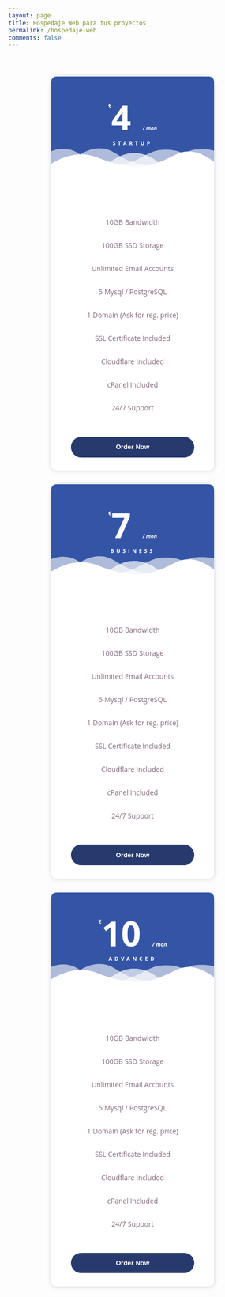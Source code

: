 ```yaml
---
layout: page
title: Hospedaje Web para tus proyectos
permalink: /hospedaje-web
comments: false
---
```


<style>
        body {
          -webkit-font-smoothing: antialiased;
        }
        
        section {
          /*background: #647df9;
          color: #7a90ff;*/
          padding: 2em 0 8em;
          min-height: 100vh;
          position: relative;
          -webkit-font-smoothing: antialiased;
        }
        
        .pricing {
          display: -webkit-flex;
          display: flex;
          -webkit-flex-wrap: wrap;
          flex-wrap: wrap;
          -webkit-justify-content: center;
          justify-content: center;
          width: 100%;
          margin: 0 auto 3em;
        }
        .pricing-item {
          position: relative;
          display: -webkit-flex;
          display: flex;
          -webkit-flex-direction: column;
          flex-direction: column;
          -webkit-align-items: stretch;
          align-items: stretch;
          text-align: center;
          -webkit-flex: 0 1 330px;
          flex: 0 1 330px;
        }
        .pricing-action {
          color: inherit;
          border: none;
          background: none;
        }
        .pricing-action:focus {
          outline: none;
        }
        
        .pricing-feature-list {
          text-align: left;
        }
        
        .pricing-palden .pricing-item {
          font-family: 'Open Sans', sans-serif;
          cursor: default;
          color: #84697c;
          background: #fff;
          box-shadow: 0 0 10px rgba(46, 59, 125, 0.23);
          border-radius: 20px 20px 10px 10px;
          margin: 1em;
        }
        
        @media screen and (min-width: 66.25em) {
          .pricing-palden .pricing-item {
            margin: 1em -0.5em;
          }
        
          .pricing-palden .pricing__item--featured {
            margin: 0;
            z-index: 10;
            box-shadow: 0 0 20px rgba(46, 59, 125, 0.23);
          }
        }
        .pricing-palden .pricing-deco {
          border-radius: 10px 10px 0 0;
          /*background: rgba(76, 70, 101, 0.99);*/
          background: rgba(50, 83, 165, 0.99);
          padding: 4em 0 9em;
          position: relative;
        }
        
        .pricing-palden .pricing-deco-img {
          position: absolute;
          bottom: 0;
          left: 0;
          width: 100%;
          height: 160px;
        }
        .pricing-palden .pricing-title {
          font-size: 0.75em;
          margin: 0;
          text-transform: uppercase;
          letter-spacing: 5px;
          color: #fff;
        }
        .pricing-palden .deco-layer {
          -webkit-transition: -webkit-transform 0.5s;
          transition: transform 0.5s;
        }
        .pricing-palden .pricing-item:hover .deco-layer--1 {
          -webkit-transform: translate3d(15px, 0, 0);
          transform: translate3d(15px, 0, 0);
        }
        .pricing-palden .pricing-item:hover .deco-layer--2 {
          -webkit-transform: translate3d(-15px, 0, 0);
          transform: translate3d(-15px, 0, 0);
        }
        .pricing-palden .icon {
          font-size: 2.5em;
        }
        .pricing-palden .pricing-price {
          font-size: 5em;
          font-weight: bold;
          padding: 0;
          color: #fff;
          margin: 0 0 0.25em 0;
          line-height: 0.75;
        }
        .pricing-palden .pricing-currency {
          font-size: 0.15em;
          vertical-align: top;
        }
        .pricing-palden .pricing-period {
          font-size: 0.15em;
          padding: 0 0 0 0.5em;
          font-style: italic;
        }
        .pricing-palden .pricing__sentence {
          font-weight: bold;
          margin: 0 0 1em 0;
          padding: 0 0 0.5em;
        }
        .pricing-palden .pricing-feature-list {
          margin: 0;
          padding: 0.25em 0 2.5em;
          list-style: none;
          text-align: center;
        }
        .pricing-palden .pricing-feature {
          padding: 1em 0;
        }
        .pricing-palden .pricing-action {
          font-weight: bold;
          margin: auto 3em 2em 3em;
          padding: 1em 2em;
          color: #fff;
          border-radius: 30px;
          /*background: #4d4766;*/
          background: #273A6E;
          -webkit-transition: background-color 0.3s;
          transition: background-color 0.3s;
        }
        .pricing-palden .pricing-action:hover, .pricing-palden .pricing-action:focus {
          /*background-color: #100A13;*/
          background-color: #131e3c;
        }
        
        .pricing-palden .pricing-item--featured .pricing-deco {
          padding: 5em 0 8.885em 0;
        }
        
        </style>

<div class="row justify-content-between">
    <div class="col-md-12 pr-5">  
        <section>
          <div class='pricing pricing-palden'>
            <div class='pricing-item'>
              <div class='pricing-deco'>
                <svg class='pricing-deco-img' enable-background='new 0 0 300 100' height='100px' id='Layer_1' preserveAspectRatio='none' version='1.1' viewBox='0 0 300 100' width='300px' x='0px' xml:space='preserve' xmlns:xlink='http://www.w3.org/1999/xlink' xmlns='http://www.w3.org/2000/svg' y='0px'>
                  <path class='deco-layer deco-layer--1' d='M30.913,43.944c0,0,42.911-34.464,87.51-14.191c77.31,35.14,113.304-1.952,146.638-4.729&#x000A;	c48.654-4.056,69.94,16.218,69.94,16.218v54.396H30.913V43.944z' fill='#FFFFFF' opacity='0.6'></path>
                  <path class='deco-layer deco-layer--2' d='M-35.667,44.628c0,0,42.91-34.463,87.51-14.191c77.31,35.141,113.304-1.952,146.639-4.729&#x000A;	c48.653-4.055,69.939,16.218,69.939,16.218v54.396H-35.667V44.628z' fill='#FFFFFF' opacity='0.6'></path>
                  <path class='deco-layer deco-layer--3' d='M43.415,98.342c0,0,48.283-68.927,109.133-68.927c65.886,0,97.983,67.914,97.983,67.914v3.716&#x000A;	H42.401L43.415,98.342z' fill='#FFFFFF' opacity='0.7'></path>
                  <path class='deco-layer deco-layer--4' d='M-34.667,62.998c0,0,56-45.667,120.316-27.839C167.484,57.842,197,41.332,232.286,30.428&#x000A;	c53.07-16.399,104.047,36.903,104.047,36.903l1.333,36.667l-372-2.954L-34.667,62.998z' fill='#FFFFFF'></path>
                </svg>
                <div class='pricing-price'><span class='pricing-currency'>€</span>4
                  <span class='pricing-period'>/ mon</span>
                </div>
                <h3 class='pricing-title'>Startup</h3>
              </div>
              <ul class='pricing-feature-list'>
                  <li class='pricing-feature'><span>10GB</span> Bandwidth</li>
                  <li class='pricing-feature'><span>100GB</span> SSD Storage</li>
                  <li class='pricing-feature'><span>Unlimited</span> Email Accounts</li>
                  <li class='pricing-feature'><span>5</span> Mysql / PostgreSQL</li>
                  <li class='pricing-feature'><span>1</span> Domain (Ask for reg. price)</li>
                  <li class='pricing-feature'><span>SSL Certificate</span> Included</li>
                  <li class='pricing-feature'><span>Cloudflare</span> Included</li>
                  <li class='pricing-feature'><span>cPanel</span> Included</li>
                  <li class='pricing-feature'><span>24/7</span> Support</li>
              </ul>
              <button class='pricing-action'>Order Now</button>
            </div>
            <div class='pricing-item pricing__item--featured'>
              <div class='pricing-deco'>
                <svg class='pricing-deco-img' enable-background='new 0 0 300 100' height='100px' id='Layer_1' preserveAspectRatio='none' version='1.1' viewBox='0 0 300 100' width='300px' x='0px' xml:space='preserve' xmlns:xlink='http://www.w3.org/1999/xlink' xmlns='http://www.w3.org/2000/svg' y='0px'>
                  <path class='deco-layer deco-layer--1' d='M30.913,43.944c0,0,42.911-34.464,87.51-14.191c77.31,35.14,113.304-1.952,146.638-4.729&#x000A;	c48.654-4.056,69.94,16.218,69.94,16.218v54.396H30.913V43.944z' fill='#FFFFFF' opacity='0.6'></path>
                  <path class='deco-layer deco-layer--2' d='M-35.667,44.628c0,0,42.91-34.463,87.51-14.191c77.31,35.141,113.304-1.952,146.639-4.729&#x000A;	c48.653-4.055,69.939,16.218,69.939,16.218v54.396H-35.667V44.628z' fill='#FFFFFF' opacity='0.6'></path>
                  <path class='deco-layer deco-layer--3' d='M43.415,98.342c0,0,48.283-68.927,109.133-68.927c65.886,0,97.983,67.914,97.983,67.914v3.716&#x000A;	H42.401L43.415,98.342z' fill='#FFFFFF' opacity='0.7'></path>
                  <path class='deco-layer deco-layer--4' d='M-34.667,62.998c0,0,56-45.667,120.316-27.839C167.484,57.842,197,41.332,232.286,30.428&#x000A;	c53.07-16.399,104.047,36.903,104.047,36.903l1.333,36.667l-372-2.954L-34.667,62.998z' fill='#FFFFFF'></path>
                </svg>
                <div class='pricing-price'><span class='pricing-currency'>€</span>7
                  <span class='pricing-period'>/ mon</span>
                </div>
                <h3 class='pricing-title'>Business</h3>
              </div>
              <ul class='pricing-feature-list'>
                 <li class='pricing-feature'><span>10GB</span> Bandwidth</li>
                 <li class='pricing-feature'><span>100GB</span> SSD Storage</li>
                 <li class='pricing-feature'><span>Unlimited</span> Email Accounts</li>
                 <li class='pricing-feature'><span>5</span> Mysql / PostgreSQL</li>
                 <li class='pricing-feature'><span>1</span> Domain (Ask for reg. price)</li>
                 <li class='pricing-feature'><span>SSL Certificate</span> Included</li>
                 <li class='pricing-feature'><span>Cloudflare</span> Included</li>
                 <li class='pricing-feature'><span>cPanel</span> Included</li>
                 <li class='pricing-feature'><span>24/7</span> Support</li>
              </ul>
              <button class='pricing-action'>Order Now</button>
            </div>
            <div class='pricing-item'>
              <div class='pricing-deco'>
                <svg class='pricing-deco-img' enable-background='new 0 0 300 100' height='100px' id='Layer_1' preserveAspectRatio='none' version='1.1' viewBox='0 0 300 100' width='300px' x='0px' xml:space='preserve' xmlns:xlink='http://www.w3.org/1999/xlink' xmlns='http://www.w3.org/2000/svg' y='0px'>
                  <path class='deco-layer deco-layer--1' d='M30.913,43.944c0,0,42.911-34.464,87.51-14.191c77.31,35.14,113.304-1.952,146.638-4.729&#x000A;	c48.654-4.056,69.94,16.218,69.94,16.218v54.396H30.913V43.944z' fill='#FFFFFF' opacity='0.6'></path>
                  <path class='deco-layer deco-layer--2' d='M-35.667,44.628c0,0,42.91-34.463,87.51-14.191c77.31,35.141,113.304-1.952,146.639-4.729&#x000A;	c48.653-4.055,69.939,16.218,69.939,16.218v54.396H-35.667V44.628z' fill='#FFFFFF' opacity='0.6'></path>
                  <path class='deco-layer deco-layer--3' d='M43.415,98.342c0,0,48.283-68.927,109.133-68.927c65.886,0,97.983,67.914,97.983,67.914v3.716&#x000A;	H42.401L43.415,98.342z' fill='#FFFFFF' opacity='0.7'></path>
                  <path class='deco-layer deco-layer--4' d='M-34.667,62.998c0,0,56-45.667,120.316-27.839C167.484,57.842,197,41.332,232.286,30.428&#x000A;	c53.07-16.399,104.047,36.903,104.047,36.903l1.333,36.667l-372-2.954L-34.667,62.998z' fill='#FFFFFF'></path>
                </svg>
                <div class='pricing-price'><span class='pricing-currency'>€</span>10
                  <span class='pricing-period'>/ mon</span>
                </div>
                <h3 class='pricing-title'>Advanced</h3>
              </div>
              <ul class='pricing-feature-list'>
                  <li class='pricing-feature'><span>10GB</span> Bandwidth</li>
                  <li class='pricing-feature'><span>100GB</span> SSD Storage</li>
                  <li class='pricing-feature'><span>Unlimited</span> Email Accounts</li>
                  <li class='pricing-feature'><span>5</span> Mysql / PostgreSQL</li>
                  <li class='pricing-feature'><span>1</span> Domain (Ask for reg. price)</li>
                  <li class='pricing-feature'><span>SSL Certificate</span> Included</li>
                  <li class='pricing-feature'><span>Cloudflare</span> Included</li>
                  <li class='pricing-feature'><span>cPanel</span> Included</li>
                  <li class='pricing-feature'><span>24/7</span> Support</li>
              </ul>
              <button class='pricing-action'>Order Now</button>
            </div>
          </div>
        </section>
    </div>
</div>
